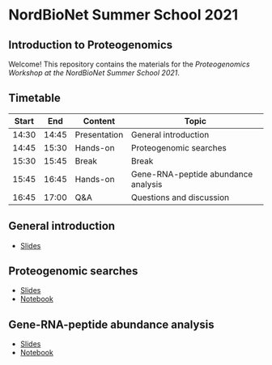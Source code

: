 # NordBioNet Summer School 2021

## Introduction to Proteogenomics

Welcome! This repository contains the materials for the _Proteogenomics Workshop at the NordBioNet Summer School 2021_.

## Timetable

| Start | End | Content | Topic |
| ----- | --- | ------- | ----- |
| 14:30 | 14:45 | Presentation | General introduction |
| 14:45 | 15:30 | Hands-on | Proteogenomic searches |
| 15:30 | 15:45 | Break | Break |
| 15:45 | 16:45 | Hands-on | Gene-RNA-peptide abundance analysis |
| 16:45 | 17:00 | Q&A | Questions and discussion |


## General introduction

- [Slides](Introduction/21.08.02_Proteogenomics_workshop_introduction.pptx)


## Proteogenomic searches

- [Slides](Proteogenomic_searches/21.08.02_Proteogenomics_workshop_search.pptx)
- [Notebook](Proteogenomic_searches/proteogenomic_searches.ipynb)


## Gene-RNA-peptide abundance analysis

- [Slides](Gene_rna_protein_abundance/21.08.02_Proteogenomics_workshop_gene_rna_protein_abundance.pptx)
- [Notebook](Gene_rna_protein_abundance/gene_rna_protein_abundance.ipynb)


